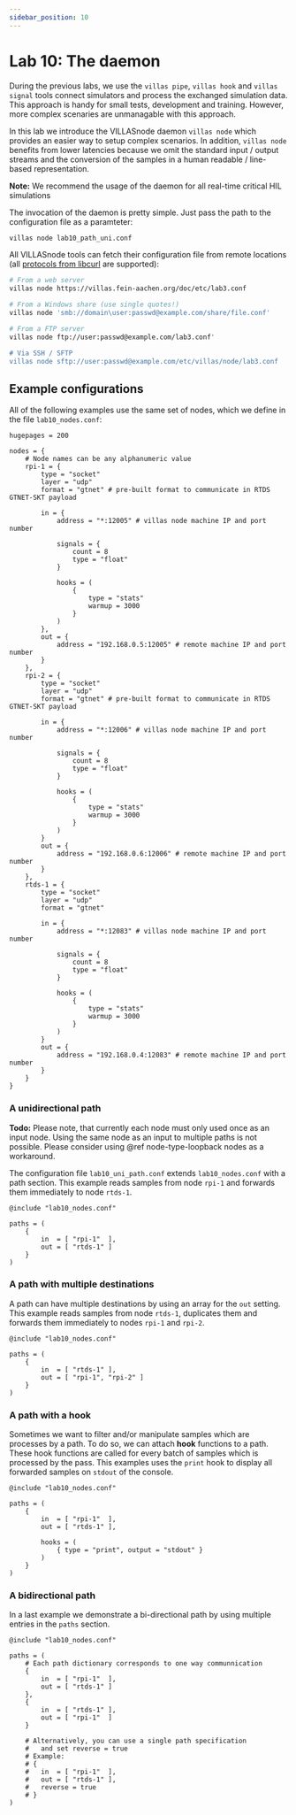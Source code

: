 ```yaml
---
sidebar_position: 10
---
```


# Lab 10: The daemon

During the previous labs, we use the `villas pipe`, `villas hook` and `villas signal` tools connect simulators and process the exchanged simulation data. This approach is handy for small tests, development and training.
However, more complex scenaries are unmanagable with this approach.

In this lab we introduce the VILLASnode daemon `villas node` which provides an easier way to setup complex scenarios.
In addition, `villas node` benefits from lower latencies because we omit the standard input / output streams and the conversion of the samples in a human readable / line-based representation.

**Note:** We recommend the usage of the daemon for all real-time critical HIL simulations

The invocation of the daemon is pretty simple.
Just pass the path to the configuration file as a paramteter:

```bash
villas node lab10_path_uni.conf
```

All VILLASnode tools can fetch their configuration file from remote locations (all [protocols from libcurl](https://curl.haxx.se/libcurl/c/CURLOPT_PROTOCOLS.html) are supported):

```bash
# From a web server
villas node https://villas.fein-aachen.org/doc/etc/lab3.conf

# From a Windows share (use single quotes!)
villas node 'smb://domain\user:passwd@example.com/share/file.conf'

# From a FTP server
villas node ftp://user:passwd@example.com/lab3.conf'

# Via SSH / SFTP
villas node sftp://user:passwd@example.com/etc/villas/node/lab3.conf
```

## Example configurations

All of the following examples use the same set of nodes, which we define in the file `lab10_nodes.conf`:

``` url="external/node/etc/labs/lab10_nodes.conf" title="Nodes for the following examples."
hugepages = 200

nodes = {
	# Node names can be any alphanumeric value
	rpi-1 = {
		type = "socket"
		layer = "udp"
		format = "gtnet" # pre-built format to communicate in RTDS GTNET-SKT payload

		in = {
			address = "*:12005" # villas node machine IP and port number

			signals = {
				count = 8
				type = "float"
			}

			hooks = (
				{
					type = "stats"
					warmup = 3000
				}
			)
		},
		out = {
			address = "192.168.0.5:12005" # remote machine IP and port number
		}
	},
	rpi-2 = {
		type = "socket"
		layer = "udp"
		format = "gtnet" # pre-built format to communicate in RTDS GTNET-SKT payload

		in = {
			address = "*:12006" # villas node machine IP and port number

			signals = {
				count = 8
				type = "float"
			}

			hooks = (
				{
					type = "stats"
					warmup = 3000
				}
			)
		}
		out = {
			address = "192.168.0.6:12006" # remote machine IP and port number
		}
	},
	rtds-1 = {
		type = "socket"
		layer = "udp"
		format = "gtnet"

		in = {
			address = "*:12083" # villas node machine IP and port number

			signals = {
				count = 8
				type = "float"
			}

			hooks = (
				{
					type = "stats"
					warmup = 3000
				}
			)
		}
		out = {
			address = "192.168.0.4:12083" # remote machine IP and port number
		}
	}
}
```

### A unidirectional path

**Todo:** Please note, that currently each node must only used once as an input node. Using the same node as an input to multiple paths is not possible. Please consider using @ref node-type-loopback nodes as a workaround.

The configuration file `lab10_uni_path.conf` extends `lab10_nodes.conf` with a path section.
This example reads samples from node `rpi-1` and forwards them immediately to node `rtds-1`.

``` url="external/node/etc/labs/lab10_path_uni.conf" title="node/etc/labs/lab10_path_uni.conf"
@include "lab10_nodes.conf"

paths = (
	{
		in  = [ "rpi-1"  ],
		out = [ "rtds-1" ]
	}
)
```

### A path with multiple destinations

A path can have multiple destinations by using an array for the `out` setting.
This example reads samples from node `rtds-1`, duplicates them and forwards them immediately to nodes `rpi-1` and `rpi-2`.

``` url="external/node/etc/labs/lab10_path_multiple_destinations.conf" title="node/etc/labs/lab10_path_multiple_destinations.conf"
@include "lab10_nodes.conf"

paths = (
	{
		in  = [ "rtds-1" ],
		out = [ "rpi-1", "rpi-2" ]
	}
)
```

### A path with a hook

Sometimes we want to filter and/or manipulate samples which are processes by a path.
To do so, we can attach __hook__ functions to a path.
These hook functions are called for every batch of samples which is processed by the pass.
This examples uses the `print` hook to display all forwarded samples on `stdout` of the console.

``` url="external/node/etc/labs/lab10_path_hook.conf" title="node/etc/labs/lab10_path_hook.conf"
@include "lab10_nodes.conf"

paths = (
	{
		in  = [ "rpi-1"  ],
		out = [ "rtds-1" ],

		hooks = (
			{ type = "print", output = "stdout" }
		)
	}
)
```

### A bidirectional path

In a last example we demonstrate a bi-directional path by using multiple entries in the `paths` section.

``` url="external/node/etc/labs/lab10_path_bidir.conf" title="node/etc/labs/lab10_path_bidir.conf"
@include "lab10_nodes.conf"

paths = (
	# Each path dictionary corresponds to one way communnication
	{
		in  = [ "rpi-1"  ],
		out = [ "rtds-1" ]
	},
	{
		in  = [ "rtds-1" ],
		out = [ "rpi-1"  ]
	}

	# Alternatively, you can use a single path specification
	#   and set reverse = true
	# Example:
	# {
	# 	in  = [ "rpi-1"  ],
	#	out = [ "rtds-1" ],
	#	reverse = true
	# }
)
```
